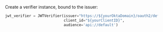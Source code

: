Create a verifier instance, bound to the issuer:

```py
jwt_verifier = JWTVerifier(issuer="https://${yourOktaDomain}/oauth2/default",
                           client_id="${yourClientID}",
                           audience='api://default')
```
